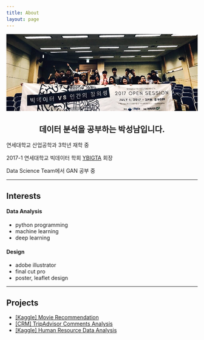```yaml
---
title: About
layout: page
---
```

![Profile Image](assets/images/about_me.jpeg)

<center><h2>
데이터 분석을 공부하는 박성남입니다.


</h2></center>

연세대학교 산업공학과 3학년 재학 중

2017-1 연세대학교 빅데이터 학회 [YBIGTA](https://www.facebook.com/yonseibigdata/) 회장

Data Science Team에서 GAN 공부 중

---

<h2>Interests</h2>
<h4>Data Analysis</h4>

- python programming
- machine learning
- deep learning

<h4>Design</h4>

- adobe illustrator
- final cut pro
- poster, leaflet design

---

<h2>Projects</h2>

- [[Kaggle] Movie Recommendation](https://angrypark.github.io/Movie-Recommendation/)
- [[CRM] TripAdvisor Comments Analysis](https://angrypark.github.io/TripAdvisor-comments-analysis/)
- [[Kaggle] Human Resource Data Analysis](https://angrypark.github.io/Human-Resource-Analysis/)
